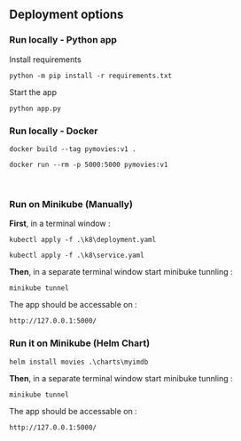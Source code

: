 ## Deployment options

### Run locally - Python app

Install requirements
```shell
python -m pip install -r requirements.txt
```

Start the app
```shell
python app.py
```

### Run locally - Docker
```shell
docker build --tag pymovies:v1 .
```

```shell
docker run --rm -p 5000:5000 pymovies:v1
```
<br>

### Run on Minikube (Manually)

**First**, in a terminal window  :

```shell
kubectl apply -f .\k8\deployment.yaml
```

```shell
kubectl apply -f .\k8\service.yaml
```

**Then**, in a separate terminal window start minibuke tunnling :

```shell
minikube tunnel
```

The app should be accessable on :

```http://127.0.0.1:5000/``` 


### Run it on Minikube (Helm Chart)

```shell
helm install movies .\charts\myimdb
``` 

**Then**, in a separate terminal window start minibuke tunnling :

```shell
minikube tunnel
```

The app should be accessable on :

```http://127.0.0.1:5000/``` 
